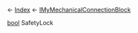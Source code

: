 ← [Index](Api-Index) ← [IMyMechanicalConnectionBlock](Sandbox.ModAPI.Ingame.IMyMechanicalConnectionBlock)

[bool](System.Boolean) SafetyLock